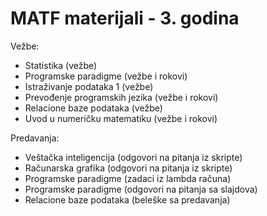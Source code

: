 # MATF materijali - 3. godina
Vežbe:
 - Statistika (vežbe)
 - Programske paradigme (vežbe i rokovi)
 - Istraživanje podataka 1 (vežbe)
 - Prevođenje programskih jezika (vežbe i rokovi)
 - Relacione baze podataka (vežbe)
 - Uvod u numeričku matematiku (vežbe i rokovi)

Predavanja:
 - Veštačka inteligencija (odgovori na pitanja iz skripte)
 - Računarska grafika (odgovori na pitanja iz skripte)
 - Programske paradigme (zadaci iz lambda računa)
 - Programske paradigme (odgovori na pitanja sa slajdova)
 - Relacione baze podataka (beleške sa predavanja)